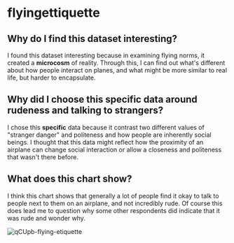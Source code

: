 # flyingettiquette

## Why do I find this dataset interesting?
I found this dataset interesting because in examining flying norms, it created a **microcosm** of reality. Through this, I can find out what's different about how people interact on planes, and what might be more similar to real life, but harder to encapsulate.

## Why did I choose this specific data around rudeness and talking to strangers?
I chose this **specific** data because it contrast two different values of "stranger danger" and politeness and how people are inherently social beings. I thought that this data might reflect how the proximity of an airplane can change social interaction or allow a closeness and politeness that wasn't there before. 

## What does this chart show?
I think this chart shows that generally a lot of people find it okay to talk to people next to them on an airplane, and not incredibly rude. Of course this does lead me to question why some other respondents did indicate that it was rude and wonder why.

![qCUpb-flying-etiquette](https://github.com/user-attachments/assets/cbd9dba4-7a41-45de-b834-70c16288574c)
